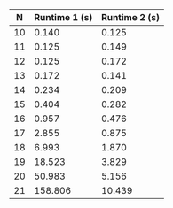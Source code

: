 | N  | Runtime 1 (s) | Runtime 2 (s) |
|----|---------------|---------------|
| 10 | 0.140         | 0.125         |
| 11 | 0.125         | 0.149         |
| 12 | 0.125         | 0.172         |
| 13 | 0.172         | 0.141         |
| 14 | 0.234         | 0.209         |
| 15 | 0.404         | 0.282         |
| 16 | 0.957         | 0.476         |
| 17 | 2.855         | 0.875         |
| 18 | 6.993         | 1.870         |
| 19 | 18.523        | 3.829         |
| 20 | 50.983        | 5.156         |
| 21 | 158.806       | 10.439        |
